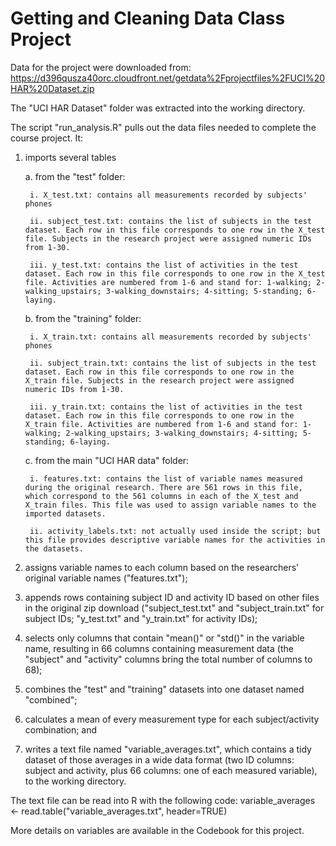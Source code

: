 # Getting and Cleaning Data Class Project
Data for the project were downloaded from:
https://d396qusza40orc.cloudfront.net/getdata%2Fprojectfiles%2FUCI%20HAR%20Dataset.zip

The "UCI HAR Dataset" folder was extracted into the working directory.

The script "run_analysis.R" pulls out the data files needed to complete the course project. It:
1. imports several tables

	a. from the "test" folder:

		i. X_test.txt: contains all measurements recorded by subjects' phones

		ii. subject_test.txt: contains the list of subjects in the test dataset. Each row in this file corresponds to one row in the X_test file. Subjects in the research project were assigned numeric IDs from 1-30.
		
		iii. y_test.txt: contains the list of activities in the test dataset. Each row in this file corresponds to one row in the X_test file. Activities are numbered from 1-6 and stand for: 1-walking; 2-walking_upstairs; 3-walking_downstairs; 4-sitting; 5-standing; 6-laying.
	
	b. from the "training" folder:
		
		i. X_train.txt: contains all measurements recorded by subjects' phones
		
		ii. subject_train.txt: contains the list of subjects in the test dataset. Each row in this file corresponds to one row in the X_train file. Subjects in the research project were assigned numeric IDs from 1-30.
		
		iii. y_train.txt: contains the list of activities in the test dataset. Each row in this file corresponds to one row in the X_train file. Activities are numbered from 1-6 and stand for: 1-walking; 2-walking_upstairs; 3-walking_downstairs; 4-sitting; 5-standing; 6-laying.
	
	c. from the main "UCI HAR data" folder:
		
		i. features.txt: contains the list of variable names measured during the original research. There are 561 rows in this file, which correspond to the 561 columns in each of the X_test and X_train files. This file was used to assign variable names to the imported datasets.
		
		ii. activity_labels.txt: not actually used inside the script; but this file provides descriptive variable names for the activities in the datasets.

2. assigns variable names to each column based on the researchers' original variable names ("features.txt");
3. appends rows containing subject ID and activity ID based on other files in the original zip download ("subject_test.txt" and "subject_train.txt" for subject IDs; "y_test.txt" and "y_train.txt" for activity IDs);
4. selects only columns that contain "mean()" or "std()" in the variable name, resulting in 66 columns containing measurement data (the "subject" and "activity" columns bring the total number of columns to 68);
5. combines the "test" and "training" datasets into one dataset named "combined";
6. calculates a mean of every measurement type for each subject/activity combination;
and 
7. writes a text file named "variable_averages.txt", which contains a tidy dataset of those averages in a wide data format (two ID columns: subject and activity, plus 66 columns: one of each measured variable), to the working directory. 

The text file can be read into R with the following code:
variable_averages <- read.table("variable_averages.txt", header=TRUE)

More details on variables are available in the Codebook for this project.
